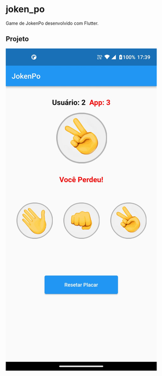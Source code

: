 # joken_po

Game de JokenPo desenvolvido com Flutter.

## Projeto
<img src ="imagesGit/jokenpo.png">